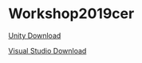 # Workshop2019cer
[Unity Download](https://store.unity.com/download)

[Visual Studio Download](https://visualstudio.microsoft.com/downloads/)

